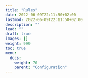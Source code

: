 ```yaml
---
title: "Rules"
date: 2022-06-09T22:11:50+02:00
lastmod: 2022-06-09T22:11:50+02:00
description: ""
lead: ""
draft: true
images: []
weight: 999
toc: true
menu: 
  docs:
    weight: 70
    parent: "Configuration"
---
```

